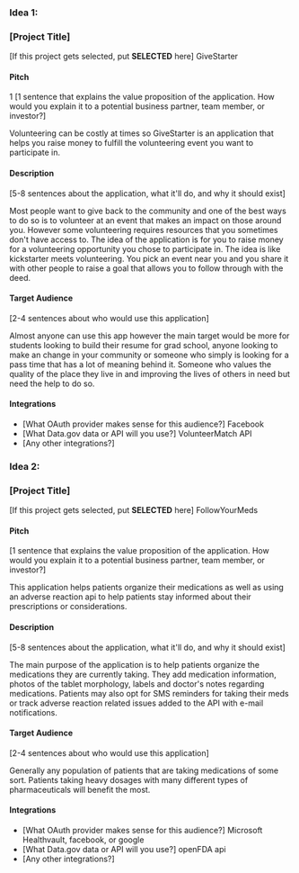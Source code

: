 ### Idea 1:

### [Project Title]

[If this project gets selected, put **SELECTED** here]
GiveStarter

#### Pitch
1
[1 sentence that explains the value proposition of the application. How would
you explain it to a potential business partner, team member, or investor?]

Volunteering can be costly at times so GiveStarter is an application that helps you raise money to fulfill
the volunteering event you want to participate in.

#### Description

[5-8 sentences about the application, what it'll do, and why it should exist]

Most people want to give back to the community and one of the best ways to do so is to volunteer
at an event that makes an impact on those around you. However some volunteering requires resources
that you sometimes don't have access to. The idea of the application is for you to raise money for
a volunteering opportunity you chose to participate in. The idea is like kickstarter meets volunteering.
You pick an event near you and you share it with other people to raise a goal that allows you to
follow through with the deed.

#### Target Audience

[2-4 sentences about who would use this application]

Almost anyone can use this app however the main target would be more for students looking to build their resume
for grad school, anyone looking to make an change in your community or someone who simply is looking
for a pass time that has a lot of meaning behind it. Someone who values the quality of the place they live in
and improving the lives of others in need but need the help to do so.

#### Integrations

* [What OAuth provider makes sense for this audience?]
Facebook
* [What Data.gov data or API will you use?]
VolunteerMatch API
* [Any other integrations?]




### Idea 2:

### [Project Title]

[If this project gets selected, put **SELECTED** here]
FollowYourMeds

#### Pitch

[1 sentence that explains the value proposition of the application. How would
you explain it to a potential business partner, team member, or investor?]

This application helps patients organize their medications as well as using an adverse reaction api to help
patients stay informed about their prescriptions or considerations.



#### Description

[5-8 sentences about the application, what it'll do, and why it should exist]

The main purpose of the application is to help patients organize the medications they are currently
taking. They add medication information, photos of the tablet morphology, labels and doctor's notes
regarding medications. Patients may also opt for SMS reminders for taking their meds or
track adverse reaction related issues added to the API with e-mail notifications.

#### Target Audience

[2-4 sentences about who would use this application]

Generally any population of patients that are taking medications of some sort. Patients taking heavy
dosages with many different types of pharmaceuticals will benefit the most.

#### Integrations

* [What OAuth provider makes sense for this audience?]
Microsoft Healthvault, facebook, or google
* [What Data.gov data or API will you use?]
openFDA api
* [Any other integrations?]
